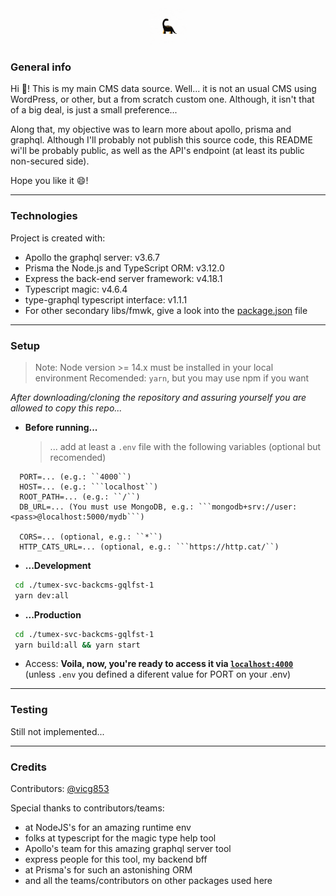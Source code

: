 <p align="center">
  <a href="https://victorgomez.dev">
    <img alt="Portfolio logo" src="./.github/resources/Animated.gif" width="60" height="60" />
  </a>
</p>

### **General info**
Hi 👋! This is my main CMS data source. Well... it is not an usual CMS using WordPress, or other, but a from scratch custom one. Although, it isn't that of a big deal, is just a small preference... 

Along that, my objective was to learn more about apollo, prisma and graphql. Although I'll probably not publish this source code, this README wi'll be probably public, as well as the API's endpoint (at least its public non-secured side).

Hope you like it 😄!

---
### **Technologies**
Project is created with:
* Apollo the graphql server: v3.6.7
* Prisma the Node.js and TypeScript ORM: v3.12.0
* Express the back-end server framework: v4.18.1
* Typescript magic: v4.6.4
* type-graphql typescript interface: v1.1.1
* For other secondary libs/fmwk, give a look into the [package.json](https://github.com/Vicg853/tumex-svc-backcms-gqlfst-1/blob/main/package.json) file

---
### **Setup**
  > Note: Node version >= 14.x must be installed in your local environment
  > Recomended: ``yarn``, but you may use npm if you want 

  *After downloading/cloning the repository and assuring yourself you are allowed to copy this repo...*

  * **Before running...**
    > ... add at least a ``` .env ``` file with the following variables (optional but recomended)
  ```.env
    PORT=... (e.g.: ``4000``)
    HOST=... (e.g.: ```localhost``)
    ROOT_PATH=... (e.g.: ``/``)
    DB_URL=... (You must use MongoDB, e.g.: ```mongodb+srv://user:<pass>@localhost:5000/mydb```)

    CORS=... (optional, e.g.: ``*``)
    HTTP_CATS_URL=... (optional, e.g.: ```https://http.cat/``)
  ```

  * **...Development**
  ```bash
   cd ./tumex-svc-backcms-gqlfst-1
   yarn dev:all 
  ```

  * **...Production**
  ```bash
   cd ./tumex-svc-backcms-gqlfst-1
   yarn build:all && yarn start
  ```

  * Access:
  **Voila, now, you're ready to access it via [``` localhost:4000 ```](http://localhost:4000)** (unless ``.env`` you defined a diferent value for PORT on your .env)

---

### **Testing**
Still not implemented...

---

### **Credits**
Contributors: [@vicg853](https://github.com/Vicg853)

Special thanks to contributors/teams: 
- at NodeJS's for an amazing runtime env
- folks at typescript for the magic type help tool 
- Apollo's team for this amazing graphql server tool
- express people for this tool, my backend bff
- at Prisma's for such an astonishing ORM
- and all the teams/contributors on other packages used here
